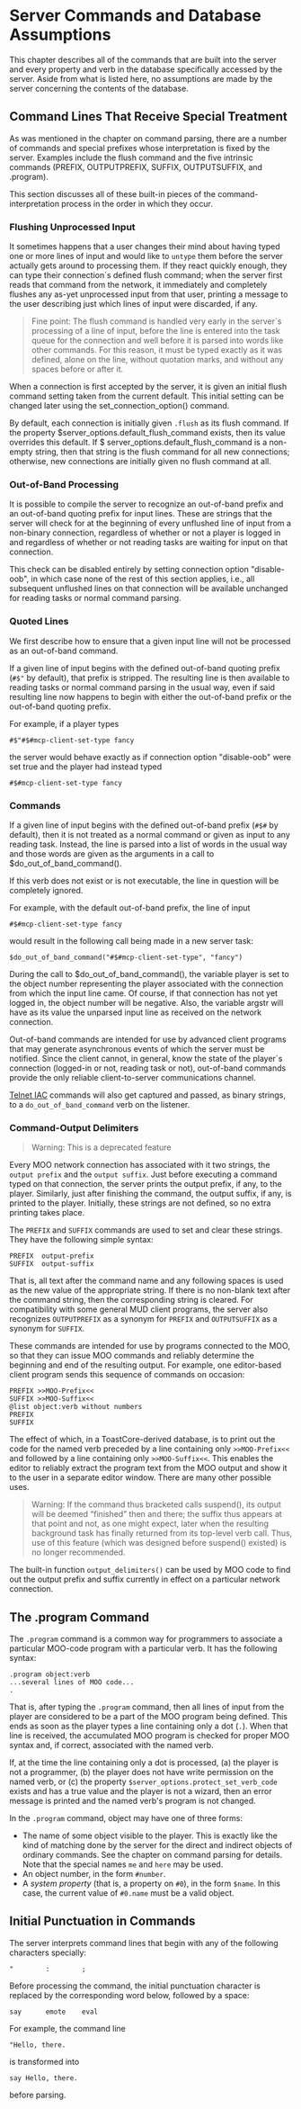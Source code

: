 # Server Commands and Database Assumptions

This chapter describes all of the commands that are built into the server and every property and verb in the database
specifically accessed by the server. Aside from what is listed here, no assumptions are made by the server concerning
the contents of the database.

## Command Lines That Receive Special Treatment

As was mentioned in the chapter on command parsing, there are a number of commands and special prefixes whose
interpretation is fixed by the server. Examples include the flush command and the five intrinsic commands (PREFIX,
OUTPUTPREFIX, SUFFIX, OUTPUTSUFFIX, and .program).

This section discusses all of these built-in pieces of the command-interpretation process in the order in which they
occur.

### Flushing Unprocessed Input

It sometimes happens that a user changes their mind about having typed one or more lines of input and would like to
`untype` them before the server actually gets around to processing them. If they react quickly enough, they can type
their connection`s defined flush command; when the server first reads that command from the network, it immediately and
completely flushes any as-yet unprocessed input from that user, printing a message to the user describing just which
lines of input were discarded, if any.

> Fine point: The flush command is handled very early in the server`s processing of a line of input, before the line is
> entered into the task queue for the connection and well before it is parsed into words like other commands. For this
> reason, it must be typed exactly as it was defined, alone on the line, without quotation marks, and without any spaces
> before or after it.

When a connection is first accepted by the server, it is given an initial flush command setting taken from the current
default. This initial setting can be changed later using the set_connection_option() command.

By default, each connection is initially given `.flush` as its flush command. If the
property $server_options.default_flush_command exists, then its value overrides this default. If $
server_options.default_flush_command is a non-empty string, then that string is the flush command for all new
connections; otherwise, new connections are initially given no flush command at all.

### Out-of-Band Processing

It is possible to compile the server to recognize an out-of-band prefix and an out-of-band quoting prefix for input
lines. These are strings that the server will check for at the beginning of every unflushed line of input from a
non-binary connection, regardless of whether or not a player is logged in and regardless of whether or not reading tasks
are waiting for input on that connection.

This check can be disabled entirely by setting connection option "disable-oob", in which case none of the rest of this
section applies, i.e., all subsequent unflushed lines on that connection will be available unchanged for reading tasks
or normal command parsing.

### Quoted Lines

We first describe how to ensure that a given input line will not be processed as an out-of-band command.

If a given line of input begins with the defined out-of-band quoting prefix (`#$"` by default), that prefix is stripped.
The resulting line is then available to reading tasks or normal command parsing in the usual way, even if said resulting
line now happens to begin with either the out-of-band prefix or the out-of-band quoting prefix.

For example, if a player types

```
#$"#$#mcp-client-set-type fancy
```

the server would behave exactly as if connection option "disable-oob" were set true and the player had instead typed

```
#$#mcp-client-set-type fancy
```

### Commands

If a given line of input begins with the defined out-of-band prefix (`#$#` by default), then it is not treated as a
normal command or given as input to any reading task. Instead, the line is parsed into a list of words in the usual way
and those words are given as the arguments in a call to $do_out_of_band_command().

If this verb does not exist or is not executable, the line in question will be completely ignored.

For example, with the default out-of-band prefix, the line of input

```
#$#mcp-client-set-type fancy
```

would result in the following call being made in a new server task:

```
$do_out_of_band_command("#$#mcp-client-set-type", "fancy")
```

During the call to $do_out_of_band_command(), the variable player is set to the object number representing the player
associated with the connection from which the input line came. Of course, if that connection has not yet logged in, the
object number will be negative. Also, the variable argstr will have as its value the unparsed input line as received on
the network connection.

Out-of-band commands are intended for use by advanced client programs that may generate asynchronous events of which the
server must be notified. Since the client cannot, in general, know the state of the player`s connection (logged-in or
not, reading task or not), out-of-band commands provide the only reliable client-to-server communications channel.

[Telnet IAC](http://www.faqs.org/rfcs/rfc854.html) commands will also get captured and passed, as binary strings, to a
`do_out_of_band_command` verb on the listener.

### Command-Output Delimiters

> Warning: This is a deprecated feature

Every MOO network connection has associated with it two strings, the `output prefix` and the `output suffix`. Just
before executing a command typed on that connection, the server prints the output prefix, if any, to the player.
Similarly, just after finishing the command, the output suffix, if any, is printed to the player. Initially, these
strings are not defined, so no extra printing takes place.

The `PREFIX` and `SUFFIX` commands are used to set and clear these strings. They have the following simple syntax:

```
PREFIX  output-prefix
SUFFIX  output-suffix
```

That is, all text after the command name and any following spaces is used as the new value of the appropriate string. If
there is no non-blank text after the command string, then the corresponding string is cleared. For compatibility with
some general MUD client programs, the server also recognizes `OUTPUTPREFIX` as a synonym for `PREFIX` and `OUTPUTSUFFIX`
as a synonym for `SUFFIX`.

These commands are intended for use by programs connected to the MOO, so that they can issue MOO commands and reliably
determine the beginning and end of the resulting output. For example, one editor-based client program sends this
sequence of commands on occasion:

```
PREFIX >>MOO-Prefix<<
SUFFIX >>MOO-Suffix<<
@list object:verb without numbers
PREFIX
SUFFIX
```

The effect of which, in a ToastCore-derived database, is to print out the code for the named verb preceded by a line
containing only `>>MOO-Prefix<<` and followed by a line containing only `>>MOO-Suffix<<`. This enables the editor to
reliably extract the program text from the MOO output and show it to the user in a separate editor window. There are
many other possible uses.

> Warning: If the command thus bracketed calls suspend(), its output will be deemed “finished” then and there; the
> suffix thus appears at that point and not, as one might expect, later when the resulting background task has finally
> returned from its top-level verb call. Thus, use of this feature (which was designed before suspend() existed) is no
> longer recommended.

The built-in function `output_delimiters()` can be used by MOO code to find out the output prefix and suffix currently
in effect on a particular network connection.

## The .program Command

The `.program` command is a common way for programmers to associate a particular MOO-code program with a particular
verb. It has the following syntax:

```
.program object:verb
...several lines of MOO code...
.
```

That is, after typing the `.program` command, then all lines of input from the player are considered to be a part of the
MOO program being defined. This ends as soon as the player types a line containing only a dot (`.`). When that line is
received, the accumulated MOO program is checked for proper MOO syntax and, if correct, associated with the named verb.

If, at the time the line containing only a dot is processed, (a) the player is not a programmer, (b) the player does not
have write permission on the named verb, or (c) the property `$server_options.protect_set_verb_code` exists and has a
true value and the player is not a wizard, then an error message is printed and the named verb's program is not changed.

In the `.program` command, object may have one of three forms:

- The name of some object visible to the player. This is exactly like the kind of matching done by the server for the
  direct and indirect objects of ordinary commands. See the chapter on command parsing for details. Note that the
  special names `me` and `here` may be used.
- An object number, in the form `#number`.
- A _system property_ (that is, a property on `#0`), in the form `$name`. In this case, the current value of `#0.name`
  must be a valid object.

## Initial Punctuation in Commands

The server interprets command lines that begin with any of the following characters specially:

```
"        :        ;
```

Before processing the command, the initial punctuation character is replaced by the corresponding word below, followed
by a space:

```
say      emote    eval
```

For example, the command line

```
"Hello, there.
```

is transformed into

```
say Hello, there.
```

before parsing.
